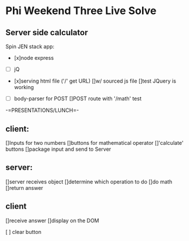Phi Weekend Three Live Solve
==========================


Server side calculator
----
Spin JEN stack app:

- [x]node express
- [ ] jQ
- [x]serving html file ('/' get URL)
[]w/ sourced js file
[]test JQuery is working
- [ ] body-parser for POST
[]POST route with '/math' test

-=PRESENTATIONS/LUNCH=-


client:
-----
[]Inputs for two numbers
[]buttons for mathematical operator
[]'calculate' buttons
[]package input and send to Server


server:
------
[]server receives object
[]determine which operation to do
[]do math
[]return answer

client
----
[]receive answer
[]display on the DOM

[ ] clear button
